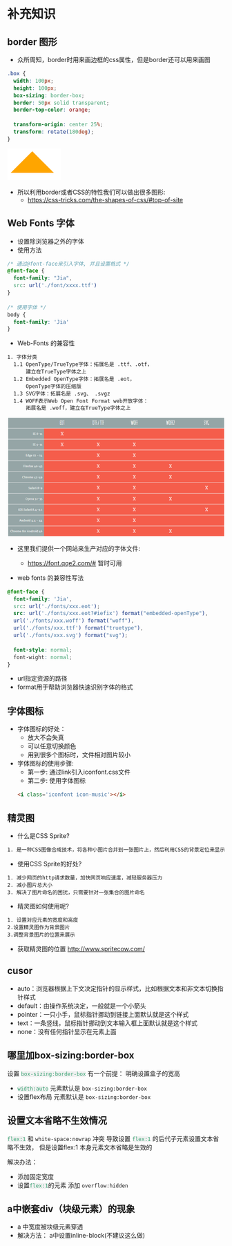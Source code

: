 # 补充知识

## border 图形
* 众所周知，border时用来画边框的css属性，但是border还可以用来画图
```css
.box {
  width: 100px;
  height: 100px;
  box-sizing: border-box;
  border: 50px solid transparent;
  border-top-color: orange;

  transform-origin: center 25%;
  transform: rotate(180deg);
}
```
![border-image](/images/border-image.png)

* 所以利用border或者CSS的特性我们可以做出很多图形:
  * https://css-tricks.com/the-shapes-of-css/#top-of-site
  
## Web Fonts 字体
* 设置除浏览器之外的字体
* 使用方法
```css
/* 通过@font-face来引入字体, 并且设置格式 */
@font-face {
  font-family: "Jia",
  src: url('./font/xxxx.ttf')
}

/* 使用字体 */
body {
  font-family: 'Jia'
}
```
* Web-Fonts 的兼容性
```tex
1. 字体分类
  1.1 OpenType/TrueType字体：拓展名是 .ttf、.otf，
      建立在TrueType字体之上
  1.2 Embedded OpenType字体：拓展名是 .eot，
      OpenType字体的压缩版
  1.3 SVG字体：拓展名是 .svg、 .svgz
  1.4 WOFF表示Web Open Font Format web开放字体：
      拓展名是 .woff，建立在TrueType字体之上
```
![font-table](/images/font-table.png)

* 这里我们提供一个网站来生产对应的字体文件:
  * https://font.qqe2.com/# 暂时可用

* web fonts 的兼容性写法
```css
@font-face {
  font-family: 'Jia',
  src: url('./fonts/xxx.eot');
  src: url('./fonts/xxx.eot?#iefix') format("embedded-openType"),
  url('./fonts/xxx.woff') format("woff"),
  url('./fonts/xxx.ttf') format("truetype"),
  url('./fonts/xxx.svg') format("svg");

  font-style: normal;
  font-wight: normal;
}
```
* url指定资源的路径
* format用于帮助浏览器快速识别字体的格式

## 字体图标
* 字体图标的好处：
  * 放大不会失真
  * 可以任意切换颜色
  * 用到很多个图标时，文件相对图片较小
* 字体图标的使用步骤:
  * 第一步: 通过link引入iconfont.css文件
  * 第二步: 使用字体图标
  ```html
  <i class='iconfont icon-music'></i>
  ```

## 精灵图
* 什么是CSS Sprite?
```tex
1. 是一种CSS图像合成技术，将各种小图片合并到一张图片上，然后利用CSS的背景定位来显示对应的图片部分

```
* 使用CSS Sprite的好处?
```tex
1. 减少网页的http请求数量，加快网页响应速度，减轻服务器压力
2. 减小图片总大小
3. 解决了图片命名的困扰，只需要针对一张集合的图片命名
```
* 精灵图如何使用呢?
```tex
1. 设置对应元素的宽度和高度
2.设置精灵图作为背景图片
3.调整背景图片的位置来展示
```
* 获取精灵图的位置 http://www.spritecow.com/
## cusor
* auto：浏览器根据上下文决定指针的显示样式，比如根据文本和非文本切换指针样式
* default：由操作系统决定，一般就是一个小箭头
* pointer：一只小手，鼠标指针挪动到链接上面默认就是这个样式
* text：一条竖线，鼠标指针挪动到文本输入框上面默认就是这个样式
* none：没有任何指针显示在元素上面


## 哪里加box-sizing:border-box
设置 <code style='background: #f1f1f1;color:#33a06f;border-radius:4px;'>box-sizing:border-box</code> 有一个前提： 明确设置盒子的宽高

- <code style='background: #f1f1f1; color:#33a06f;border-radius:4px;'>width:auto</code> 元素默认是 `box-sizing:border-box`
- 设置flex布局 元素默认是 `box-sizing:border-box` 


## 设置文本省略不生效情况
<code style='background: #f1f1f1;color:#33a06f;border-radius:4px;'>flex:1</code> 和 `white-space:nowrap` 冲突 导致设置 <code style='background: #f1f1f1;color:#33a06f;border-radius:4px;'>flex:1</code> 的后代子元素设置文本省略不生效， 但是设置flex:1 本身元素文本省略是生效的

解决办法：
- 添加固定宽度
- 设置<code style='background: #f1f1f1;color:#33a06f;border-radius:4px;'>flex:1</code>的元素 添加 `overflow:hidden`


## a中嵌套div（块级元素）的现象
- a 中宽度被块级元素穿透
- 解决方法： a中设置inline-block(不建议这么做)